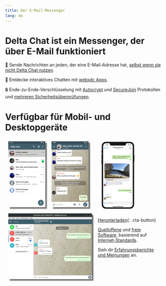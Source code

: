 ```yaml
---
title: Der E-Mail-Messenger
lang: de
---
```


# Delta Chat ist ein Messenger, der über E-Mail funktioniert

💬 Sende Nachrichten an jeden, der eine E-Mail-Adresse hat, [selbst wenn sie nicht Delta Chat nutzen](https://www.youtube-nocookie.com/embed/8LbrGXKZN70).

🥳 Entdecke interaktives Chatten mit [webxdc Apps](https://webxdc.org).

🔒 Ende-zu-Ende-Verschlüsselung mit [Autocrypt](https://autocrypt.org) und [SecureJoin](https://securejoin.delta.chat/en/latest/new.html) Protokollen und [mehreren Sicherheitsüberprüfungen](https://delta.chat/en/2023-03-27-third-independent-security-audit). 

# Verfügbar für Mobil- und Desktopgeräte


<div>
<a href="../assets/blog/screenshots/2019-12-17-delta-chat-google-play-release-chat-list-light.png">
<picture>
<source srcset="../assets/blog/screenshots/2019-12-17-delta-chat-google-play-release-chat-list-light-thumbnail.webp" type="image/webp" />
<source srcset="../assets/blog/screenshots/2019-12-17-delta-chat-google-play-release-chat-list-light-thumbnail.png" type="image/png" />
<img src="../assets/blog/screenshots/2019-12-17-delta-chat-google-play-release-chat-list-light-thumbnail.png" width="120" height="213" style="float: left; margin: 10px;display: block;box-shadow: 5px 5px 2px #777;" alt="A screenshot of Delta Chat on Android showing chat list" />
</picture>
</a>
</div>

<div>
<a href="../assets/blog/screenshots/2019-12-17-delta-chat-google-play-release-group-light.png">
<picture>
<source srcset="../assets/blog/screenshots/2019-12-17-delta-chat-google-play-release-group-light-thumbnail.webp" type="image/webp" />
<source srcset="../assets/blog/screenshots/2019-12-17-delta-chat-google-play-release-group-light-thumbnail.png" type="image/png" />
<img src="../assets/blog/screenshots/2019-12-17-delta-chat-google-play-release-group-light-thumbnail.png" width="120" height="213" style="float: left; margin: 10px;display: block;box-shadow: 5px 5px 2px #777;" alt="A screenshot of Delta Chat on Android showing a chat" />
</picture>
</a>
</div>

<div>
<a href="../assets/blog/desktop-screenshot.png">
<picture>
<source srcset="../assets/blog/desktop-screenshot-thumbnail.webp" type="image/webp" />
<source srcset="../assets/blog/desktop-screenshot-thumbnail.png" type="image/png" />
<img src="../assets/blog/desktop-screenshot-thumbnail.png" width="280" height="222" style="float:left; margin: 10px" alt="A screenshot of Delta Chat on desktop" />
</picture>
</a>
</div>

<div>
<a href="../assets/blog/screenshots/2020-01-09-delta-chat-iOS-weekend-group-chat.png">
<picture>
<source srcset="../assets/blog/screenshots/2020-01-09-delta-chat-iOS-weekend-group-chat-thumbnail.webp" type="image/webp" />
<source srcset="../assets/blog/screenshots/2020-01-09-delta-chat-iOS-weekend-group-chat-thumbnail.png" type="image/png" />
<img src="../assets/blog/screenshots/2020-01-09-delta-chat-iOS-weekend-group-chat-thumbnail.png" width="110" height="219" style="margin: 10px" alt="A screenshot of Delta Chat on iOS" />
</picture>
</a>
</div>

[Herunterladen](https://get.delta.chat){: .cta-button}

[Quelloffene](https://de.wikipedia.org/wiki/Open_Source)
und [freie Software](https://de.wikipedia.org/wiki/Freie_Software), basierend auf [Internet-Standards](https://github.com/deltachat/deltachat-core-rust/blob/master/standards.md). 

Sieh dir [Erfahrungsberichte und Meinungen](user-voices) an.

